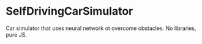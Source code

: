 # SelfDrivingCarSimulator
Car simulator that uses neural network ot overcome obstacles. No libraries, pure JS.
